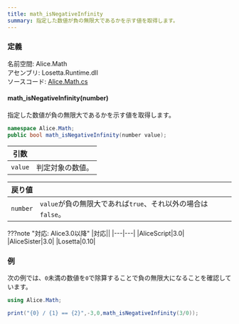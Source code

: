 ```yaml
---
title: math_isNegativeInfinity
summary: 指定した数値が負の無限大であるかを示す値を取得します。
---
```


### 定義
名前空間: Alice.Math<br/>
アセンブリ: Losetta.Runtime.dll<br/>
ソースコード: [Alice.Math.cs](https://github.com/WSOFT-Project/Losetta/blob/master/Losetta.Runtime/Alice.Math.cs)

#### math_isNegativeInfinity(number)

指定した数値が負の無限大であるかを示す値を取得します。

```cs title="AliceScript"
namespace Alice.Math;
public bool math_isNegativeInfinity(number value);
```

|引数| |
|-|-|
|`value`|判定対象の数値。|

|戻り値| |
|-|-|
|`number`|`value`が負の無限大であれば`true`、それ以外の場合は`false`。|

???note "対応: Alice3.0以降"
    |対応||
    |---|---|
    |AliceScript|3.0|
    |AliceSister|3.0|
    |Losetta|0.10|

### 例
次の例では、`0`未満の数値を`0`で除算することで負の無限大になることを確認しています。

```cs title="AliceScript"
using Alice.Math;

print("{0} / {1} == {2}",-3,0,math_isNegativeInfinity(3/0));
```